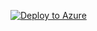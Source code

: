 [![Deploy to Azure](http://azuredeploy.net/deploybutton.png)](https%3A%2F%2Fraw.githubusercontent.com%2Fnegativeeddy%2Fvoicetest%2Fupdatedeploywithusagetag%2Fazuredeploy.json)